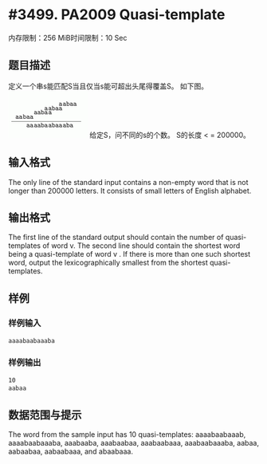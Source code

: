 # #3499. PA2009 Quasi-template

内存限制：256 MiB时间限制：10 Sec

## 题目描述

定义一个串s能匹配S当且仅当s能可超出头尾得覆盖S。  如下图。
   ![](upload/201403/22(2).jpg)
给定S，问不同的s的个数。
S的长度 <  = 200000。

## 输入格式

The only line of the standard input contains a non-empty word that is not longer than 200000 letters. It consists of small letters of English alphabet. 

## 输出格式

The first line of the standard output should contain the number of quasi-templates of word v. The second line should contain the shortest word being a quasi-template of word v . If there is more than one such shortest word, output the lexicographically smallest from the shortest quasi-templates. 

## 样例

### 样例输入

    
    aaaabaabaaaba
    
    

### 样例输出

    
    10
    aabaa
    

## 数据范围与提示


The word from the sample input has 10 quasi-templates: aaaabaabaaab, aaaabaabaaaba, aaabaaba, aaabaabaa, aaabaabaaa, aaabaabaaaba, aabaa, aabaabaa, aabaabaaa, and abaabaaa.

 
